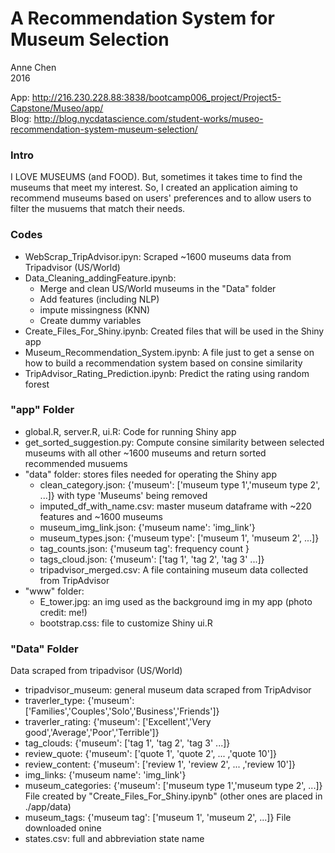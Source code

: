 # A Recommendation System for Museum Selection
Anne Chen  
2016  

App: http://216.230.228.88:3838/bootcamp006_project/Project5-Capstone/Museo/app/  
Blog: http://blog.nycdatascience.com/student-works/museo-recommendation-system-museum-selection/

### Intro
I LOVE MUSEUMS (and FOOD). But, sometimes it takes time to find the museums that meet my interest. So, I created an application aiming to recommend museums based on users' preferences and to allow users to filter the musuems that match their needs.

### Codes
- WebScrap_TripAdvisor.ipyn: Scraped ~1600 museums data from Tripadvisor (US/World)
- Data_Cleaning_addingFeature.ipynb: 
  * Merge and clean US/World museums in the "Data" folder
  * Add features (including NLP)
  * impute missingness (KNN)
  * Create dummy variables
- Create_Files_For_Shiny.ipynb: Created files that will be used in the Shiny app
- Museum_Recommendation_System.ipynb: A file just to get a sense on how to build a recommendation system based on consine similarity 
- TripAdvisor_Rating_Prediction.ipynb: Predict the rating using random forest

### "app" Folder
- global.R, server.R, ui.R: Code for running Shiny app
- get_sorted_suggestion.py: Compute consine similarity between selected museums with all other ~1600 museums and return sorted recommended musuems
- "data" folder: stores files needed for operating the Shiny app
  -  clean_category.json: {'museum': ['museum type 1','museum type 2', ...]} with type 'Museums' being removed
  -  imputed_df_with_name.csv: master museum dataframe with ~220 features and ~1600 museums
  -  museum_img_link.json: {'museum name': 'img_link'}
  -  museum_types.json: {'museum type': ['museum 1', 'museum 2', ...]}
  -  tag_counts.json: {'museum tag': frequency count }
  -  tags_cloud.json: {'museum': ['tag 1', 'tag 2', 'tag 3' ...]}
  -  tripadvisor_merged.csv: A file containing museum data collected from TripAdvisor
- "www" folder:
  - E_tower.jpg: an img used as the background img in my app (photo credit: me!)
  - bootstrap.css: file to customize Shiny ui.R

### "Data" Folder
Data scraped from tripadvisor (US/World)
- tripadvisor_museum: general museum data scraped from TripAdvisor
- traverler_type: {'museum': ['Families','Couples','Solo','Business','Friends']}
- traverler_rating: {'museum': ['Excellent','Very good','Average','Poor','Terrible']}
- tag_clouds: {'museum': ['tag 1', 'tag 2', 'tag 3' ...]}
- review_quote: {'museum': ['quote 1', 'quote 2', ... ,'quote 10']}
- review_content:  {'museum': ['review 1', 'review 2', ... ,'review 10']}
- img_links: {'museum name': 'img_link'}
- museum_categories: {'museum': ['museum type 1','museum type 2', ...]}
File created by "Create_Files_For_Shiny.ipynb" (other ones are placed in ./app/data)
- museum_tags: {'museum tag': ['museum 1', 'museum 2', ...]}
File downloaded onine
- states.csv: full and abbreviation state name

